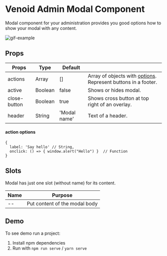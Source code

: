 # Venoid Admin Modal Component

Modal component for your administration provides you good options how to show your modal with any content.

![gif-example](https://bitbucket.org/venoid/admin-modal/raw/b409125ba5cbba59865005f299696e3b60226669/images/example2.gif)

## Props
| Props         | Type    | Default   |                                      |
|---------------|---------|-----------|--------------------------------------|
| actions       | Array   | []        | Array of objects with [options](#action-options). Represent buttons in a footer.    |
| active        | Boolean | false     | Shows or hides modal.                |
| close-button  | Boolean | true      | Shows cross button at top right of an overlay. |
| header        | String  | 'Modal name' | Text of a header. |

#### action options
```
{
  label: 'Say hello' // String,
  onclick: () => { window.alert("Hello") }  // Function
}
```

## Slots

Modal has just one slot (without name) for its content.

| Name          | Purpose                       |
|---------------|-------------------------------|
|       --      | Put content of the modal body |

## Demo
To see demo run a project:

1. Install npm dependencies
2. Run with `npm run serve` / `yarn serve`
